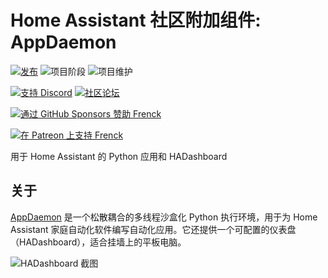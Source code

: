 # Home Assistant 社区附加组件: AppDaemon

[![发布][release-shield]][release] ![项目阶段][project-stage-shield] ![项目维护][maintenance-shield]

[![支持 Discord][discord-shield]][discord] [![社区论坛][forum-shield]][forum]

[![通过 GitHub Sponsors 赞助 Frenck][github-sponsors-shield]][github-sponsors]

[![在 Patreon 上支持 Frenck][patreon-shield]][patreon]

用于 Home Assistant 的 Python 应用和 HADashboard

## 关于

[AppDaemon][appdaemon] 是一个松散耦合的多线程沙盒化 Python 执行环境，用于为 Home Assistant 家庭自动化软件编写自动化应用。它还提供一个可配置的仪表盘（HADashboard），适合挂墙上的平板电脑。

![HADashboard 截图][screenshot]

[appdaemon]: https://appdaemon.readthedocs.io
[discord-shield]: https://img.shields.io/discord/478094546522079232.svg
[discord]: https://discord.me/hassioaddons
[forum-shield]: https://img.shields.io/badge/community-forum-brightgreen.svg
[forum]: https://community.home-assistant.io/t/home-assistant-community-add-on-appdaemon-4/163259?u=frenck
[github-sponsors-shield]: https://frenck.dev/wp-content/uploads/2019/12/github_sponsor.png
[github-sponsors]: https://github.com/sponsors/frenck
[maintenance-shield]: https://img.shields.io/maintenance/yes/2025.svg
[patreon-shield]: https://frenck.dev/wp-content/uploads/2019/12/patreon.png
[patreon]: https://www.patreon.com/frenck
[project-stage-shield]: https://img.shields.io/badge/project%20stage-experimental-yellow.svg
[release-shield]: https://img.shields.io/badge/version-v0.17.4-blue.svg
[release]: https://github.com/hassio-addons/addon-appdaemon/tree/v0.17.4
[screenshot]: https://github.com/hassio-addons/addon-appdaemon/raw/main/images/screenshot.png